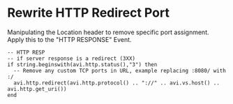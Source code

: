 # Rewrite HTTP Redirect Port
Manipulating the Location header to remove specific port assignment. Apply this to the "HTTP RESPONSE" Event.

```
-- HTTP RESP
-- if server response is a redirect (3XX)
if string.beginswith(avi.http.status(),"3") then
  -- Remove any custom TCP ports in URL, example replacing :8080/ with :/
  avi.http.redirect(avi.http.protocol() .. "://" .. avi.vs.host() .. avi.http.get_uri())
end
```
